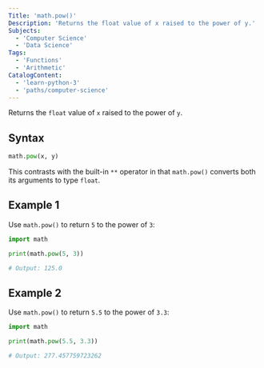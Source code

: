 ```yaml
---
Title: 'math.pow()'
Description: 'Returns the float value of x raised to the power of y.'
Subjects:
  - 'Computer Science'
  - 'Data Science'
Tags:
  - 'Functions'
  - 'Arithmetic'
CatalogContent:
  - 'learn-python-3'
  - 'paths/computer-science'
---
```


Returns the `float` value of `x` raised to the power of `y`.

## Syntax

```py
math.pow(x, y)
```

This contrasts with the built-in `**` operator in that `math.pow()` converts both its arguments to type `float`.

## Example 1

Use `math.pow()` to return `5` to the power of `3`:

```python
import math

print(math.pow(5, 3))

# Output: 125.0
```

## Example 2

Use `math.pow()` to return `5.5` to the power of `3.3`:

```python
import math

print(math.pow(5.5, 3.3))

# Output: 277.457759723262
```
